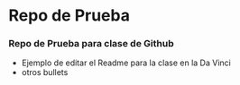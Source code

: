 # Repo de Prueba
 ### Repo de Prueba para clase de Github
 
 - Ejemplo de editar el Readme para la clase en la Da Vinci
- otros bullets